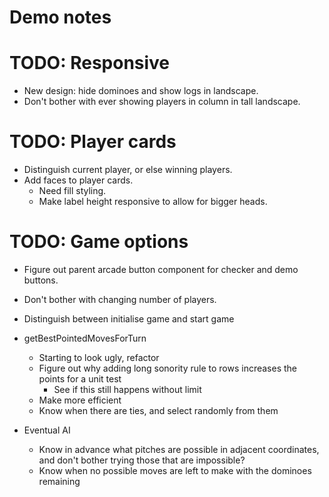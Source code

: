 # Demo notes

# TODO: Responsive
* New design: hide dominoes and show logs in landscape.
* Don't bother with ever showing players in column in tall landscape.

# TODO: Player cards
* Distinguish current player, or else winning players.
* Add faces to player cards.
    * Need fill styling.
    * Make label height responsive to allow for bigger heads.

# TODO: Game options
* Figure out parent arcade button component for checker and demo buttons.
* Don't bother with changing number of players.
* Distinguish between initialise game and start game

* getBestPointedMovesForTurn
    * Starting to look ugly, refactor
    * Figure out why adding long sonority rule to rows increases the points for a unit test
        * See if this still happens without limit
    * Make more efficient
    * Know when there are ties, and select randomly from them
* Eventual AI
    * Know in advance what pitches are possible in adjacent coordinates, and don't bother trying those that are impossible?
    * Know when no possible moves are left to make with the dominoes remaining